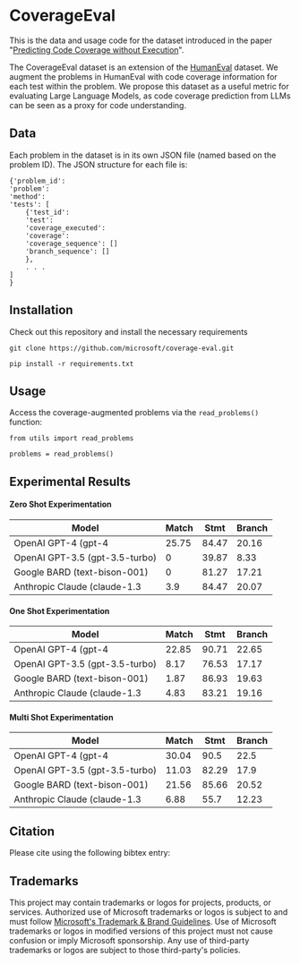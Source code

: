 # CoverageEval
This is the data and usage code for the dataset introduced in the paper "[Predicting Code Coverage without Execution](https://arxiv.org/abs/2307.13383)".

The CoverageEval dataset is an extension of the [HumanEval](https://github.com/openai/human-eval) dataset. We augment the problems in HumanEval with code coverage information for each test within the problem. We propose this dataset as a useful metric for evaluating Large Language Models, as code coverage prediction from LLMs can be seen as a proxy for code understanding. 

## Data
Each problem in the dataset is in its own JSON file (named based on the problem ID). The JSON structure for each file is:
```
{'problem_id': 
'problem':
'method': 
'tests': [
    {'test_id':
    'test':
    'coverage_executed':
    'coverage':
    'coverage_sequence': []
    'branch_sequence': []
    },
    . . .
]
}
```

## Installation
Check out this repository and install the necessary requirements

`git clone https://github.com/microsoft/coverage-eval.git`

`pip install -r requirements.txt`

## Usage
Access the coverage-augmented problems via the `read_problems()` function:

```
from utils import read_problems

problems = read_problems()
```

## Experimental Results

#### Zero Shot Experimentation
| Model                         | Match | Stmt | Branch | 
|-------------------------------|-------|-------|-------|
| OpenAI GPT-4 (gpt-4           | 25.75 | 84.47 | 20.16 |
| OpenAI GPT-3.5 (gpt-3.5-turbo)| 0     | 39.87 | 8.33  |
| Google BARD (text-bison-001)  |  0    | 81.27 | 17.21 |
| Anthropic Claude (claude-1.3  | 3.9   | 84.47 | 20.07 |

#### One Shot Experimentation
| Model                         | Match | Stmt | Branch | 
|-------------------------------|-------|-------|-------|
| OpenAI GPT-4 (gpt-4           | 22.85 | 90.71 | 22.65 |
| OpenAI GPT-3.5 (gpt-3.5-turbo)|  8.17 | 76.53 | 17.17 |
| Google BARD (text-bison-001)  |  1.87 | 86.93 | 19.63 |
| Anthropic Claude (claude-1.3  |  4.83 | 83.21 | 19.16 |

#### Multi Shot Experimentation
| Model                         | Match | Stmt | Branch | 
|-------------------------------|-------|-------|-------|
| OpenAI GPT-4 (gpt-4           | 30.04 | 90.5  | 22.5  |
| OpenAI GPT-3.5 (gpt-3.5-turbo)| 11.03 | 82.29 | 17.9  |
| Google BARD (text-bison-001)  | 21.56 | 85.66 | 20.52 |
| Anthropic Claude (claude-1.3  | 6.88  | 55.7  | 12.23 |
## Citation
Please cite using the following bibtex entry:


## Trademarks

This project may contain trademarks or logos for projects, products, or services. Authorized use of Microsoft 
trademarks or logos is subject to and must follow 
[Microsoft's Trademark & Brand Guidelines](https://www.microsoft.com/en-us/legal/intellectualproperty/trademarks/usage/general).
Use of Microsoft trademarks or logos in modified versions of this project must not cause confusion or imply Microsoft sponsorship.
Any use of third-party trademarks or logos are subject to those third-party's policies.
